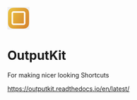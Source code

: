 ![Logo](https://github.com/nturpin0/OutputKit/raw/master/Images/OutputKit%20Logo%20No%20Message.png)
# OutputKit
For making nicer looking Shortcuts

https://outputkit.readthedocs.io/en/latest/
